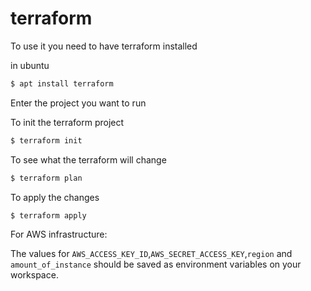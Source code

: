 # terraform
To use it you need to have terraform installed

in ubuntu 
```bash
$ apt install terraform
```
Enter the project you want to run 

To init the terraform project 
```bash
$ terraform init
```
To see what the terraform will change 
```bash
$ terraform plan
```
To apply the changes
```bash
$ terraform apply
```

For AWS infrastructure:

The values for `AWS_ACCESS_KEY_ID`,`AWS_SECRET_ACCESS_KEY`,`region` and `amount_of_instance` should be saved as environment variables on your workspace.
